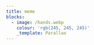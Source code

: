 ```yaml
---
title: meme
blocks:
  - image: /hands.webp
    colour: 'rgb(245, 245, 245)'
    _template: Parallax
---
```


